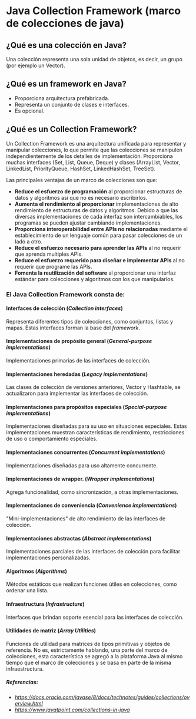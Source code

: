 # Java Collection Framework (marco de colecciones de java)

## ¿Qué es una colección en Java?
Una colección representa una sola unidad de objetos, es decir, un grupo (por ejemplo un Vector).

## ¿Qué es un framework en Java?
* Proporciona arquitectura prefabricada.
* Representa un conjunto de clases e interfaces.
* Es opcional.

## ¿Qué es un Collection Framework?
Un Collection Framework es una arquitectura unificada para representar y manipular colecciones, lo que permite que las colecciones se manipulen independientemente de los detalles de implementación. 
Proporciona muchas interfaces (Set, List, Queue, Deque) y clases (ArrayList, Vector, LinkedList, PriorityQueue, HashSet, LinkedHashSet, TreeSet).

Las principales ventajas de un marco de colecciones son que:

* **Reduce el esfuerzo de programación** al proporcionar estructuras de datos y algoritmos asi que no es necesario escribirlos.
* **Aumenta el rendimiento al proporcionar** implementaciones de alto rendimiento de estructuras de datos y algoritmos. Debido a que las diversas implementaciones de cada interfaz son intercambiables, los programas se pueden ajustar cambiando implementaciones.
* **Proporciona interoperabilidad entre APIs no relacionadas** mediante el establecimiento de un lenguaje común para pasar colecciones de un lado a otro.
* **Reduce el esfuerzo necesario para aprender las APIs** al no requerir que aprenda multiples APIs.
* **Reduce el esfuerzo requerido para diseñar e implementar APIs** al no requerir que programe las APIs.
* **Fomenta la reutilización del software** al proporcionar una interfaz estándar para colecciones y algoritmos con los que manipularlos.

### El Java Collection Framework consta de:

#### Interfaces de colección (*Collection interfaces*)
Representa diferentes tipos de colecciones, como conjuntos, listas y mapas. Estas interfaces forman la base del *framework*.

#### Implementaciones de propósito general (*General-purpose implementations*)
Implementaciones primarias de las interfaces de colección.

#### Implementaciones heredadas (*Legacy implementations*)
Las clases de colección de versiones anteriores, Vector y Hashtable, se actualizaron para implementar las interfaces de colección.

#### Implementaciones para propósitos especiales (*Special-purpose implementations*)
Implementaciones diseñadas para su uso en situaciones especiales. Estas implementaciones muestran características de rendimiento, restricciones de uso o comportamiento especiales.

#### Implementaciones concurrentes (*Concurrent implementations*)
Implementaciones diseñadas para uso altamente concurrente.

#### Implementaciones de wrapper. (*Wrapper implementations*)
Agrega funcionalidad, como sincronización, a otras implementaciones.

#### Implementaciones de conveniencia (*Convenience implementations*)
"Mini-implementaciones" de alto rendimiento de las interfaces de colección.

#### Implementaciones abstractas (*Abstract implementations*)
Implementaciones parciales de las interfaces de colección para facilitar implementaciones personalizadas.

#### Algoritmos (*Algorithms*)
Métodos estáticos que realizan funciones útiles en colecciones, como ordenar una lista.

#### Infraestructura (*Infrastructure*)
Interfaces que brindan soporte esencial para las interfaces de colección.

#### Utilidades de matriz (*Array Utilities*)
Funciones de utilidad para matrices de tipos primitivas y objetos de referencia. No es, estrictamente hablando, una parte del marco de colecciones, esta característica se agregó a la plataforma Java al mismo tiempo que el marco de colecciones y se basa en parte de la misma infraestructura.


##### Referencias: 

* _https://docs.oracle.com/javase/8/docs/technotes/guides/collections/overview.html_
* _https://www.javatpoint.com/collections-in-java_
